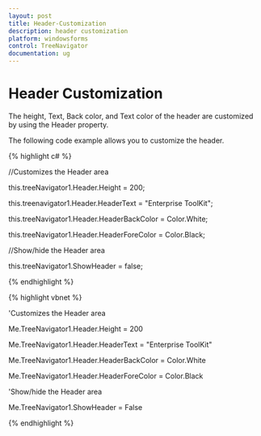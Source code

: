 ```yaml
---
layout: post
title: Header-Customization
description: header customization
platform: windowsforms
control: TreeNavigator 
documentation: ug
---
```


# Header Customization

The height, Text, Back color, and Text color of the header are customized by using the Header property.

The following code example allows you to customize the header.

{% highlight c# %}

//Customizes the Header area

this.treeNavigator1.Header.Height = 200;

this.treenavigator1.Header.HeaderText = "Enterprise ToolKit";

this.treeNavigator1.Header.HeaderBackColor = Color.White;

this.treeNavigator1.Header.HeaderForeColor = Color.Black;



//Show/hide the Header area

this.treeNavigator1.ShowHeader = false;


{% endhighlight %}


{% highlight vbnet %}

'Customizes the Header area

Me.TreeNavigator1.Header.Height = 200

Me.TreeNavigator1.Header.HeaderText = "Enterprise ToolKit"

Me.TreeNavigator1.Header.HeaderBackColor = Color.White

Me.TreeNavigator1.Header.HeaderForeColor = Color.Black



'Show/hide the Header area

Me.TreeNavigator1.ShowHeader = False

{% endhighlight %}